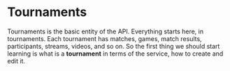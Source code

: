 # Tournaments

Tournaments is the basic entity of the API. Everything starts here, in tournaments. Each tournament
has matches, games, match results, participants, streams, videos, and so on. So the first thing we
should start learning is what is a **tournament** in terms of the service, how to create and edit
it.
